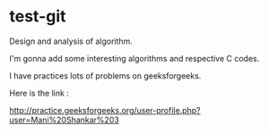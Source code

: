 # test-git

Design and analysis of algorithm.

I'm gonna add some interesting algorithms and respective C codes.

I have practices lots of problems on geeksforgeeks.

Here is the link :

http://practice.geeksforgeeks.org/user-profile.php?user=Mani%20Shankar%203
